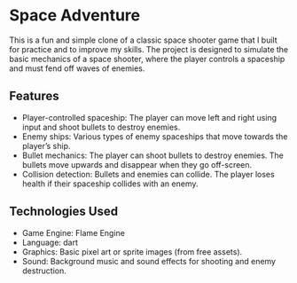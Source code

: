 # Space Adventure

This is a fun and simple clone of a classic space shooter game that I built for practice and to improve my skills. The project is designed to simulate the basic mechanics of a space shooter, where the player controls a spaceship and must fend off waves of enemies.

## Features

- Player-controlled spaceship: The player can move left and right using input and shoot bullets to destroy enemies.
- Enemy ships: Various types of enemy spaceships that move towards the player’s ship.
- Bullet mechanics: The player can shoot bullets to destroy enemies. The bullets move upwards and disappear when they go off-screen.
- Collision detection: Bullets and enemies can collide. The player loses health if their spaceship collides with an enemy.

## Technologies Used

- Game Engine: Flame Engine
- Language: dart
- Graphics: Basic pixel art or sprite images (from free assets).
- Sound: Background music and sound effects for shooting and enemy destruction.
